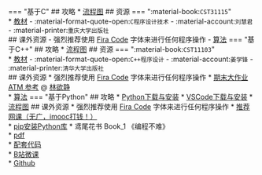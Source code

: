 === "基于C"
    ## 攻略
    * [流程图](../技巧/推荐使用的网站等/流程图.md)
    ## 资源
    === ":material-book:`CST31115`"  
        * [教材](https://api.mir6.com/api/lanzou?url=https://cqu-openlib.lanzout.com/iC2jk2byh5mh&down=true) - :material-format-quote-open:`C程序设计技术` - :material-account:`刘慧君` - :material-printer:`重庆大学出版社`  
    ## 课外资源
    - 强烈推荐使用 [Fira Code](../技巧/软件的下载安装、使用教程/FiraCode下载与安装.md) 字体来进行任何程序操作
    - [算法](../学业/竞赛/算法.md)
=== "基于C++"
    ## 攻略
    * [流程图](../技巧/推荐使用的网站等/流程图.md)
    ## 资源
    === ":material-book:`CST11103`"  
        * [教材](https://api.mir6.com/api/lanzou?url=https://cqu-openlib.lanzout.com/iHsAI2dkq0uh&down=true) - :material-format-quote-open:`C++程序设计` - :material-account:`姜学锋` - :material-printer:`清华大学出版社`  
    ## 课外资源
    * 强烈推荐使用 [Fira Code](../技巧/软件的下载安装、使用教程/FiraCode下载与安装.md) 字体来进行任何程序操作
    * [期末大作业 ATM 参考](https://gitee.com/lin-yujing-22/ATMproject) @ [林欲静](../贡献者/林欲静.md)  
    * [算法](../学业/竞赛/算法.md)
=== "基于Python"
    ## 攻略
    * [Python下载与安装](../技巧/软件的下载安装、使用教程/Python下载与安装.md)
    * [VSCode下载与安装](../技巧/软件的下载安装、使用教程/VSCode下载与安装.md)
    * [流程图](../技巧/推荐使用的网站等/流程图.md)
    ## 课外资源
    * 强烈推荐使用 [Fira Code](../技巧/软件的下载安装、使用教程/FiraCode下载与安装.md) 字体来进行任何程序操作
    * [推荐网课（无广，imooc打钱！）](https://www.imooc.com/learn/1261)  
    * [pip安装Python库](../技巧/软件的下载安装、使用教程/pip安装Python库.md)
    * 鸢尾花书 Book_1 《编程不难》  
        * [pdf](https://api.mir6.com/api/lanzou?url=https://cqu-openlib.lanzout.com/ikKHI25rhe3e&down=true)  
        * [配套代码](https://api.mir6.com/api/lanzou?url=https://cqu-openlib.lanzout.com/ifn1R25rhfhe&down=true)  
        * [B站微课](https://space.bilibili.com/513194466)  
        * [Github](https://github.com/Visualize-ML/Book1_Python-For-Beginners)  

